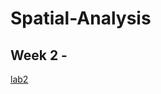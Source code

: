 # Spatial-Analysis

## Week 2 -
[lab2](https://clairekan.github.io/Spatial-Analysis/Week2/lab2.html)
